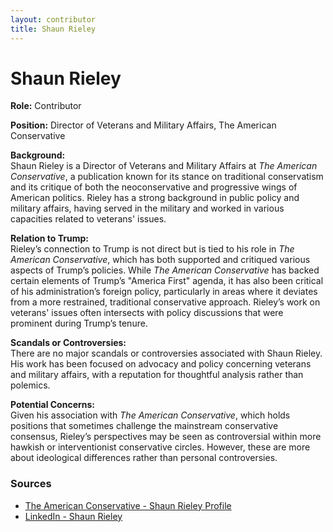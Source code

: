 ```yaml
---
layout: contributor
title: Shaun Rieley
---
```


# Shaun Rieley

**Role:** Contributor

**Position:** Director of Veterans and Military Affairs, The American Conservative

**Background:**  
Shaun Rieley is a Director of Veterans and Military Affairs at *The American Conservative*, a publication known for its stance on traditional conservatism and its critique of both the neoconservative and progressive wings of American politics. Rieley has a strong background in public policy and military affairs, having served in the military and worked in various capacities related to veterans' issues.

**Relation to Trump:**  
Rieley’s connection to Trump is not direct but is tied to his role in *The American Conservative*, which has both supported and critiqued various aspects of Trump’s policies. While *The American Conservative* has backed certain elements of Trump’s "America First" agenda, it has also been critical of his administration’s foreign policy, particularly in areas where it deviates from a more restrained, traditional conservative approach. Rieley’s work on veterans' issues often intersects with policy discussions that were prominent during Trump’s tenure.

**Scandals or Controversies:**  
There are no major scandals or controversies associated with Shaun Rieley. His work has been focused on advocacy and policy concerning veterans and military affairs, with a reputation for thoughtful analysis rather than polemics.

**Potential Concerns:**  
Given his association with *The American Conservative*, which holds positions that sometimes challenge the mainstream conservative consensus, Rieley’s perspectives may be seen as controversial within more hawkish or interventionist conservative circles. However, these are more about ideological differences rather than personal controversies.

### Sources
- [The American Conservative - Shaun Rieley Profile](https://www.theamericanconservative.com/author/shaun-rieley/)
- [LinkedIn - Shaun Rieley](https://www.linkedin.com/in/shaun-rieley/)
